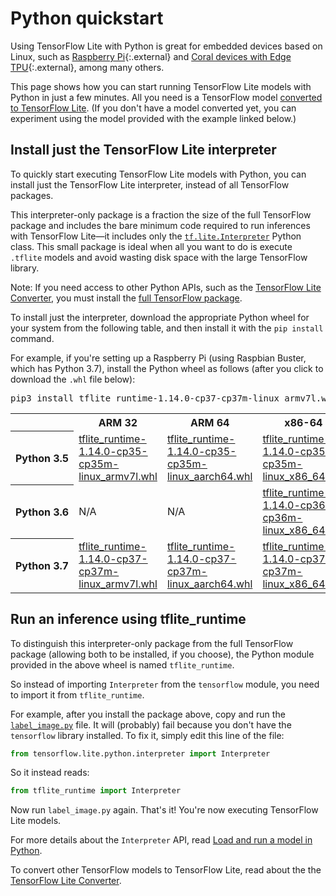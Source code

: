 # Python quickstart

Using TensorFlow Lite with Python is great for embedded devices based on Linux,
such as [Raspberry Pi](https://www.raspberrypi.org/){:.external} and
[Coral devices with Edge TPU](https://coral.withgoogle.com/){:.external},
among many others.

This page shows how you can start running TensorFlow Lite models with Python in
just a few minutes. All you need is a TensorFlow model [converted to TensorFlow
Lite](../convert/). (If you don't have a model converted yet, you can experiment
using the model provided with the example linked below.)

## Install just the TensorFlow Lite interpreter

To quickly start executing TensorFlow Lite models with Python, you can install
just the TensorFlow Lite interpreter, instead of all TensorFlow packages.

This interpreter-only package is a fraction the size of the full TensorFlow
package and includes the bare minimum code required to run inferences with
TensorFlow Lite—it includes only the [`tf.lite.Interpreter`](
https://www.tensorflow.org/api_docs/python/tf/lite/Interpreter) Python class.
This small package is ideal when all you want to do is execute `.tflite` models
and avoid wasting disk space with the large TensorFlow library.

Note: If you need access to other Python APIs, such as the [TensorFlow Lite
Converter](../convert/python_api.md), you must install the [full TensorFlow
package](https://www.tensorflow.org/install/).

To install just the interpreter, download the appropriate Python wheel for your
system from the following table, and then install it with the `pip install`
command.

For example, if you're setting up a Raspberry Pi (using Raspbian Buster, which
has Python 3.7), install the Python wheel as follows (after you click to
download the `.whl` file below):

<pre class="devsite-terminal devsite-click-to-copy">
pip3 install tflite_runtime-1.14.0-cp37-cp37m-linux_armv7l.whl
</pre>

<table>
<tr><th></th><th>ARM 32</th><th>ARM 64</th><th>x86-64</th></tr>
<tr><th style="white-space:nowrap">Python 3.5</th>
  <td><a href="https://dl.google.com/coral/python/tflite_runtime-1.14.0-cp35-cp35m-linux_armv7l.whl"
    >tflite_runtime-1.14.0-cp35-cp35m-linux_armv7l.whl</a></td>
  <td><a href="https://dl.google.com/coral/python/tflite_runtime-1.14.0-cp35-cp35m-linux_aarch64.whl"
    >tflite_runtime-1.14.0-cp35-cp35m-linux_aarch64.whl</a></td>
  <td><a href="https://dl.google.com/coral/python/tflite_runtime-1.14.0-cp35-cp35m-linux_x86_64.whl"
    >tflite_runtime-1.14.0-cp35-cp35m-linux_x86_64.whl</a></td>
</tr>
<tr><th>Python 3.6</th>
  <td>N/A</td>
  <td>N/A</td>
  <td><a href="https://dl.google.com/coral/python/tflite_runtime-1.14.0-cp36-cp36m-linux_x86_64.whl"
    >tflite_runtime-1.14.0-cp36-cp36m-linux_x86_64.whl</a></td>
</tr>
<tr><th>Python 3.7</th>
  <td><a href="https://dl.google.com/coral/python/tflite_runtime-1.14.0-cp37-cp37m-linux_armv7l.whl"
    >tflite_runtime-1.14.0-cp37-cp37m-linux_armv7l.whl</a></td>
  <td><a href="https://dl.google.com/coral/python/tflite_runtime-1.14.0-cp37-cp37m-linux_aarch64.whl"
    >tflite_runtime-1.14.0-cp37-cp37m-linux_aarch64.whl</a></td>
  <td><a href="https://dl.google.com/coral/python/tflite_runtime-1.14.0-cp37-cp37m-linux_x86_64.whl"
    >tflite_runtime-1.14.0-cp37-cp37m-linux_x86_64.whl</a></td>
</tr>
</table>


## Run an inference using tflite_runtime

To distinguish this interpreter-only package from the full TensorFlow package
(allowing both to be installed, if you choose), the Python module provided in
the above wheel is named `tflite_runtime`.

So instead of importing `Interpreter` from the `tensorflow` module, you need to
import it from `tflite_runtime`.

For example, after you install the package above, copy and run the
[`label_image.py`](
https://github.com.cnpmjs.org/tensorflow/tensorflow/tree/master/tensorflow/lite/examples/python/)
file. It will (probably) fail because you don't have the `tensorflow` library
installed. To fix it, simply edit this line of the file:

```python
from tensorflow.lite.python.interpreter import Interpreter
```

So it instead reads:

```python
from tflite_runtime import Interpreter
```

Now run `label_image.py` again. That's it! You're now executing TensorFlow Lite
models.

For more details about the `Interpreter` API, read [Load and run a model
in Python](inference.md#load-and-run-a-model-in-python).

To convert other TensorFlow models to TensorFlow Lite, read about the
the [TensorFlow Lite Converter](../convert/).

